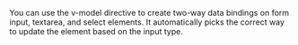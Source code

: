 You can use the v-model directive to create two-way data bindings on form input, textarea, and select elements. It automatically picks the correct way to update the element based on the input type. 